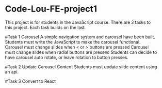 # Code-Lou-FE-project1
This project is for students in the JavaScript course. 
There are 3 tasks to this project. Each task builds on the last. 

#Task 1 Carousel 
A simple navigation system and carousel have been built. 
Students must write the JavaScript to make the carousel functional. 
Carousel must change slides when < or > buttons are pressed
Carousel must change slides when radial buttons are pressed
Students can decide to have carousel auto rotate, or leave rotation to button presses. 

#Task 2 Update Carousel Content
Students must update slide content using an api. 

#Task 3 Convert to React
